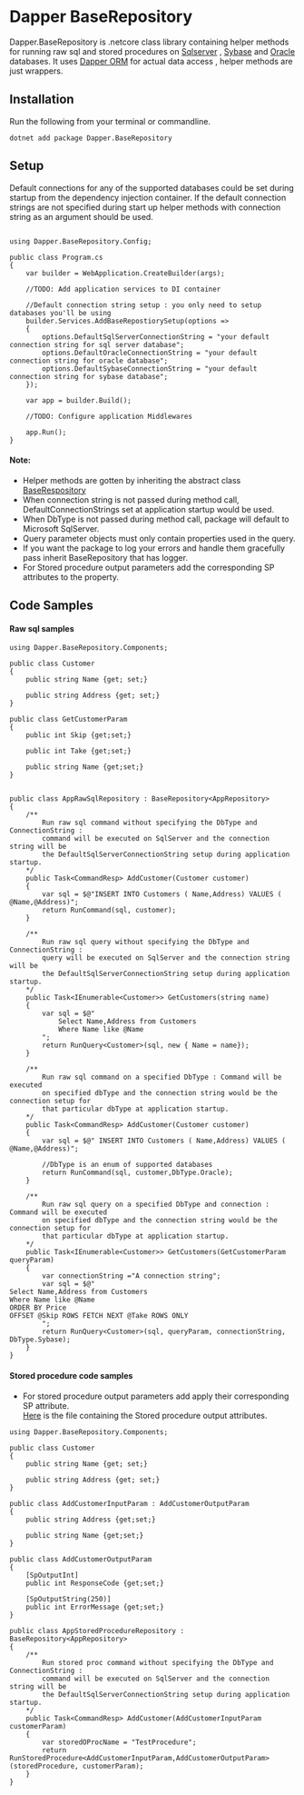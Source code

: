 # Dapper BaseRepository
Dapper.BaseRepository is .netcore class library containing helper methods for running raw sql and stored procedures on [Sqlserver](https://en.wikipedia.org/wiki/Microsoft_SQL_Server) , [Sybase](https://en.wikipedia.org/wiki/Adaptive_Server_Enterprise) and [Oracle](https://en.wikipedia.org/wiki/Oracle_Database) databases. It uses [Dapper ORM](https://github.com/DapperLib/Dapper) for actual data access , helper methods are just wrappers.

## Installation

Run the following from your terminal or commandline.
```
dotnet add package Dapper.BaseRepository
```

## Setup
Default connections for any of the supported databases could be set during startup from the dependency injection container. If the default connection strings are not specified during start up helper methods with connection string as an argument should be used.

```

using Dapper.BaseRepository.Config;

public class Program.cs
{
    var builder = WebApplication.CreateBuilder(args);

    //TODO: Add application services to DI container

    //Default connection string setup : you only need to setup databases you'll be using
    builder.Services.AddBaseRepostiorySetup(options =>
    {
        options.DefaultSqlServerConnectionString = "your default connection string for sql server database";
        options.DefaultOracleConnectionString = "your default connection string for oracle database";
        options.DefaultSybaseConnectionString = "your default connection string for sybase database";
    });

    var app = builder.Build();

    //TODO: Configure application Middlewares

    app.Run();
}
```
#### Note:
- Helper methods are gotten by inheriting the abstract class [BaseRespository](https://github.com/Ayiamco/Dapper.BaseRepository/blob/master/src/Components/BaseRepository.cs)  
- When connection string is not passed during method call, DefaultConnectionStrings set
at application startup would be used.
- When DbType is not passed during method call, package will default to Microsoft SqlServer.
- Query parameter objects must only contain properties used in the query.
- If you want the package to log your errors and handle them gracefully pass inherit BaseRepository that has logger.
- For Stored procedure output parameters add the corresponding SP attributes to the property.

## Code Samples

#### Raw sql samples
```
using Dapper.BaseRepository.Components;

public class Customer
{
    public string Name {get; set;}

    public string Address {get; set;}
}

public class GetCustomerParam
{
    public int Skip {get;set;}

    public int Take {get;set;}

    public string Name {get;set;}
}


public class AppRawSqlRepository : BaseRepository<AppRepository>
{
    /**
        Run raw sql command without specifying the DbType and ConnectionString :  
        command will be executed on SqlServer and the connection string will be  
        the DefaultSqlServerConnectionString setup during application startup.  
    */ 
    public Task<CommandResp> AddCustomer(Customer customer)
    {
        var sql = $@"INSERT INTO Customers ( Name,Address) VALUES ( @Name,@Address)";
        return RunCommand(sql, customer);
    }

    /**
        Run raw sql query without specifying the DbType and ConnectionString :  
        query will be executed on SqlServer and the connection string will be  
        the DefaultSqlServerConnectionString setup during application startup. 
    */ 
    public Task<IEnumerable<Customer>> GetCustomers(string name)
    {
        var sql = $@"
            Select Name,Address from Customers  
            Where Name like @Name
        ";
        return RunQuery<Customer>(sql, new { Name = name});
    }

    /**
        Run raw sql command on a specified DbType : Command will be executed  
        on specified dbType and the connection string would be the connection setup for  
        that particular dbType at application startup.
    */ 
    public Task<CommandResp> AddCustomer(Customer customer)
    {
        var sql = $@" INSERT INTO Customers ( Name,Address) VALUES ( @Name,@Address)";

        //DbType is an enum of supported databases
        return RunCommand(sql, customer,DbType.Oracle);
    }

    /**
        Run raw sql query on a specified DbType and connection : Command will be executed  
        on specified dbType and the connection string would be the connection setup for  
        that particular dbType at application startup.
    */ 
    public Task<IEnumerable<Customer>> GetCustomers(GetCustomerParam queryParam)
    {
        var connectionString ="A connection string";
        var sql = $@"
Select Name,Address from Customers  
Where Name like @Name  
ORDER BY Price  
OFFSET @Skip ROWS FETCH NEXT @Take ROWS ONLY
        ";
        return RunQuery<Customer>(sql, queryParam, connectionString, DbType.Sybase);
    }
}
```

#### Stored procedure code samples
- For stored procedure output parameters add apply their corresponding SP attribute.  
[Here](https://github.com/Ayiamco/Dapper.BaseRepository/blob/master/src/Attributes/SpOutputAttributes.cs) is the file containing the Stored procedure output attributes.

```
using Dapper.BaseRepository.Components;

public class Customer
{
    public string Name {get; set;}

    public string Address {get; set;}
}

public class AddCustomerInputParam : AddCustomerOutputParam
{
    public string Address {get;set;}

    public string Name {get;set;}
}

public class AddCustomerOutputParam
{
    [SpOutputInt]
    public int ResponseCode {get;set;}

    [SpOutputString(250)]
    public int ErrorMessage {get;set;}
}

public class AppStoredProcedureRepository : BaseRepository<AppRepository>
{
    /**
        Run stored proc command without specifying the DbType and ConnectionString :  
        command will be executed on SqlServer and the connection string will be  
        the DefaultSqlServerConnectionString setup during application startup.  
    */ 
    public Task<CommandResp> AddCustomer(AddCustomerInputParam customerParam)
    {
        var storedOProcName = "TestProcedure";
        return RunStoredProcedure<AddCustomerInputParam,AddCustomerOutputParam>(storedProcedure, customerParam);
    }
}
```
